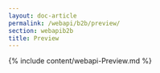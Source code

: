 ```yaml
---
layout: doc-article
permalink: /webapi/b2b/preview/
section: webapib2b
title: Preview
---
```

{% include content/webapi-Preview.md %}
